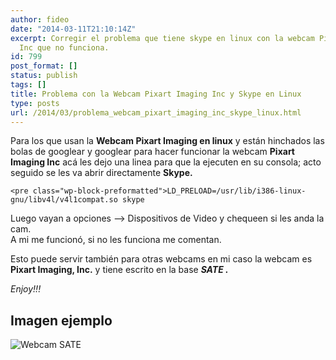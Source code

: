 ```yaml
---
author: fideo
date: "2014-03-11T21:10:14Z"
excerpt: Corregir el problema que tiene skype en linux con la webcam Pixart Imaging,
  Inc que no funciona.
id: 799
post_format: []
status: publish
tags: []
title: Problema con la Webcam Pixart Imaging Inc y Skype en Linux
type: posts
url: /2014/03/problema_webcam_pixart_imaging_inc_skype_linux.html
---
```

Para los que usan la **Webcam Pixart Imaging en linux** y están hinchados las bolas de googlear y googlear para hacer funcionar la webcam **Pixart Imaging Inc** acá les dejo una linea para que la ejecuten en su consola; acto seguido se les va abrir directamente **Skype.**

```
<pre class="wp-block-preformatted">LD_PRELOAD=/usr/lib/i386-linux-gnu/libv4l/v4l1compat.so skype
```

Luego vayan a opciones –&gt; Dispositivos de Video y chequeen si les anda la cam.  
A mi me funcionó, si no les funciona me comentan.

Esto puede servir también para otras webcams en mi caso la webcam es **Pixart Imaging, Inc.** y tiene escrito en la base ***SATE .***

*Enjoy!!!*

Imagen ejemplo
--------------

![Webcam SATE](http://federicomazzei.com.ar/blog/wp-content/uploads/2014/03/webCamSATE.jpg)
